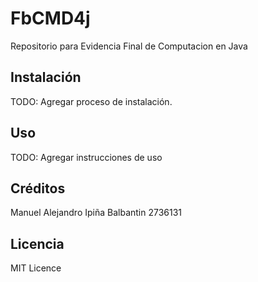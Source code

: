 # FbCMD4j

Repositorio para Evidencia Final de Computacion en Java

## Instalación

TODO: Agregar proceso de instalación.

## Uso

TODO: Agregar instrucciones de uso

## Créditos

Manuel Alejandro Ipiña Balbantin 2736131

## Licencia

MIT Licence
